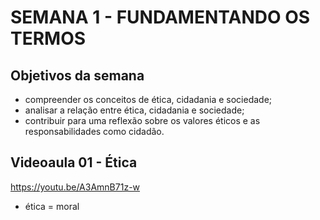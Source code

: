 # SEMANA 1 - FUNDAMENTANDO OS TERMOS

## Objetivos da semana
- compreender os conceitos de ética, cidadania e sociedade;
- analisar a relação entre ética, cidadania e sociedade;
- contribuir para uma reflexão sobre os valores éticos e as responsabilidades como cidadão.


## Videoaula 01 - Ética
https://youtu.be/A3AmnB71z-w

- ética = moral

